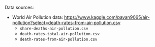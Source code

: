 Data sources:

- World Air Pollution data: https://www.kaggle.com/pavan9065/air-pollution?select=death-rates-from-air-pollution.csv
  - `share-deaths-air-pollution.csv`
  - `death-rates-total-air-pollution.csv`
  - `death-rates-from-air-pollution.csv`